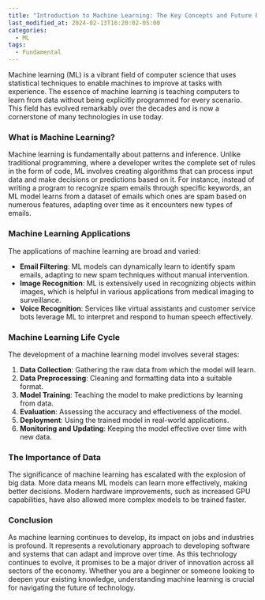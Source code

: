 ```yaml
---
title: "Introduction to Machine Learning: The Key Concepts and Future Prospects"
last_modified_at: 2024-02-13T16:20:02-05:00
categories:
  - ML 
tags:
  - Fundamental
---
```


Machine learning (ML) is a vibrant field of computer science that uses statistical techniques to enable machines to improve at tasks with experience. The essence of machine learning is teaching computers to learn from data without being explicitly programmed for every scenario. This field has evolved remarkably over the decades and is now a cornerstone of many technologies in use today.

### What is Machine Learning?

Machine learning is fundamentally about patterns and inference. Unlike traditional programming, where a developer writes the complete set of rules in the form of code, ML involves creating algorithms that can process input data and make decisions or predictions based on it. For instance, instead of writing a program to recognize spam emails through specific keywords, an ML model learns from a dataset of emails which ones are spam based on numerous features, adapting over time as it encounters new types of emails.

### Machine Learning Applications

The applications of machine learning are broad and varied:
- **Email Filtering**: ML models can dynamically learn to identify spam emails, adapting to new spam techniques without manual intervention.
- **Image Recognition**: ML is extensively used in recognizing objects within images, which is helpful in various applications from medical imaging to surveillance.
- **Voice Recognition**: Services like virtual assistants and customer service bots leverage ML to interpret and respond to human speech effectively.

### Machine Learning Life Cycle

The development of a machine learning model involves several stages:
1. **Data Collection**: Gathering the raw data from which the model will learn.
2. **Data Preprocessing**: Cleaning and formatting data into a suitable format.
3. **Model Training**: Teaching the model to make predictions by learning from data.
4. **Evaluation**: Assessing the accuracy and effectiveness of the model.
5. **Deployment**: Using the trained model in real-world applications.
6. **Monitoring and Updating**: Keeping the model effective over time with new data.

### The Importance of Data

The significance of machine learning has escalated with the explosion of big data. More data means ML models can learn more effectively, making better decisions. Modern hardware improvements, such as increased GPU capabilities, have also allowed more complex models to be trained faster.


### Conclusion
As machine learning continues to develop, its impact on jobs and industries is profound. 
It represents a revolutionary approach to developing software and systems that can adapt and improve over time. As this technology continues to evolve, it promises to be a major driver of innovation across all sectors of the economy. Whether you are a beginner or someone looking to deepen your existing knowledge, understanding machine learning is crucial for navigating the future of technology.

